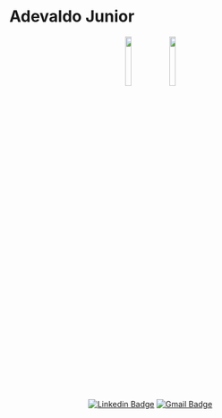 # Adevaldo Junior

<div align="center">

<img src="https://media3.giphy.com/media/LMt9638dO8dftAjtco/giphy.gif?cid=790b76113ffd0c9c79825e1824118dbf2b03d43a60127f0e&rid=giphy.gif&ct=s" width="15%"/>

<img src="https://media3.giphy.com/media/IdyAQJVN2kVPNUrojM/giphy.gif?cid=790b7611a9e4c9e64e050470fe913f341a20f6a038f13718&rid=giphy.gif&ct=s" width="15%"/>

</div>

<p> <br/> <br/> </p>

<div align="center">
  
[![Linkedin Badge](https://img.shields.io/badge/-Adevaldo%20Junior-8e8e8e?style=flat-square&labelColor=silver&logo=Linkedin&logoColor=white&link=https://www.linkedin.com/in/diego-schell-fernandes/)](https://www.linkedin.com/in/adevaldo-dos-santos-pinto-junior-5183801a9/) 
[![Gmail Badge](https://img.shields.io/badge/-adevaldopinto@usp.br-8e8e8e?style=flat-square&labelColor=silver&logo=Gmail&logoColor=white&link=mailto:diego.schell.f@gmail.com)](mailto:adevaldopinto@usp.br)

</div>
